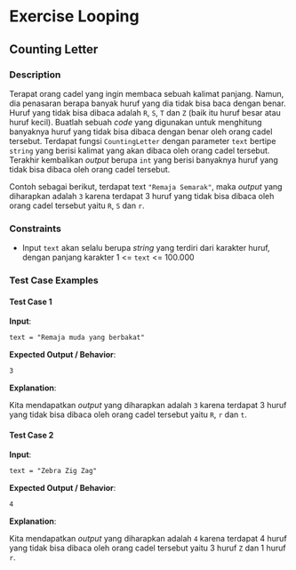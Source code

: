 # Exercise Looping

## Counting Letter

### Description

Terapat orang cadel yang ingin membaca sebuah kalimat panjang. Namun, dia penasaran berapa banyak huruf yang dia tidak bisa baca dengan benar. Huruf yang tidak bisa dibaca adalah `R`, `S`, `T` dan `Z` (baik itu huruf besar atau huruf kecil). Buatlah sebuah _code_ yang digunakan untuk menghitung banyaknya huruf yang tidak bisa dibaca dengan benar oleh orang cadel tersebut. Terdapat fungsi `CountingLetter` dengan parameter `text` bertipe `string` yang berisi kalimat yang akan dibaca oleh orang cadel tersebut. Terakhir kembalikan _output_ berupa `int` yang berisi banyaknya huruf yang tidak bisa dibaca oleh orang cadel tersebut.

Contoh sebagai berikut, terdapat text `"Remaja Semarak"`, maka _output_ yang diharapkan adalah `3` karena terdapat 3 huruf yang tidak bisa dibaca oleh orang cadel tersebut yaitu `R`, `S` dan `r`.

### Constraints

- Input `text` akan selalu berupa _string_ yang terdiri dari karakter huruf, dengan panjang karakter 1 <= `text` <= 100.000

### Test Case Examples

#### Test Case 1

**Input**:

```txt
text = "Remaja muda yang berbakat"
```

**Expected Output / Behavior**:

```txt
3
```

**Explanation**:

Kita mendapatkan _output_ yang diharapkan adalah `3` karena terdapat 3 huruf yang tidak bisa dibaca oleh orang cadel tersebut yaitu `R`, `r` dan `t`.

#### Test Case 2

**Input**:

```txt
text = "Zebra Zig Zag"
```

**Expected Output / Behavior**:

```txt
4
```

**Explanation**:

Kita mendapatkan _output_ yang diharapkan adalah `4` karena terdapat 4 huruf yang tidak bisa dibaca oleh orang cadel tersebut yaitu 3 huruf `Z` dan 1 huruf `r`.

